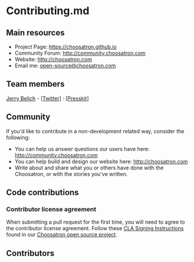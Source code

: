 # Contributing.md

## Main resources

* Project Page: https://choosatron.github.io
* Community Forum: http://community.choosatron.com
* Website: http://choosatron.com
* Email me: open-source@choosatron.com

## Team members

[Jerry Belich](http://jerrytron.com) - [[Twitter](https://www.twitter.com/j3rrytron)] : [[Presskit](http://jerrytron.com/press)]

## Community 
If you'd like to contribute in a non-development related way, consider the following:

* You can help us answer questions our users have here: http://community.choosatron.com
* You can help build and design our website here: http://choosatron.com
* Write about and share what you or others have done with the Choosatron, or with the stories you've written.

## Code contributions

### Contributor license agreement

When submitting a pull request for the first time, you will need to agree to the contributor license agreement. Follow these [CLA Signing Instructions](https://github.com/choosatron/open-source/blob/master/sign-cla.md) found in our [Choosatron open source project](https://github.com/choosatron/open-source).

## Contributors


